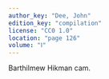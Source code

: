 ```yaml
---
author_key: "Dee, John"
edition_key: "compilation"
license: "CC0 1.0"
location: "page 126"
volume: "Ⅰ"
---
```

Barthilmew Hikman cam.
